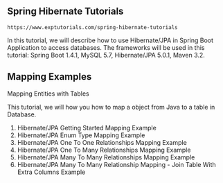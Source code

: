 ## Spring Hibernate Tutorials

	https://www.exptutorials.com/spring-hibernate-tutorials

In this tutorial, we will describe how to use Hibernate/JPA in Spring Boot Application to access databases. The frameworks will be used in this tutorial: Spring Boot 1.4.1, MySQL 5.7, Hibernate/JPA 5.0.1, Maven 3.2.

	
## Mapping Examples


Mapping Entities with Tables

This tutorial, we will how you how to map a object from Java to a table in Database.

1. Hibernate/JPA Getting Started Mapping Example
2. Hibernate/JPA Enum Type Mapping Example
3. Hibernate/JPA One To One Relationships Mapping Example
4. Hibernate/JPA One To Many Relationships Mapping Example
5. Hibernate/JPA Many To Many Relationships Mapping Example
6. Hibernate/JPA Many To Many Relationship Mapping - Join Table With Extra Columns Example